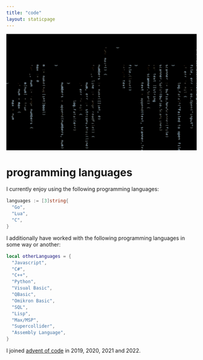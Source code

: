 ```yaml
---
title: "code"
layout: staticpage
---
```


![code](/img/code.jpg)

# programming languages

I currently enjoy using the following programming languages:

```go
languages := [3]string{
  "Go",
  "Lua",
  "C",
}
```
I additionally have worked with the following programming languages in some way or another:

```lua
local otherLanguages = {
  "Javascript",
  "C#",
  "C++",
  "Python",
  "Visual Basic",
  "QBasic",
  "Omikron Basic",
  "SQL",
  "Lisp",
  "Max/MSP",
  "Supercollider",
  "Assembly Language",
}
```

I joined [advent of code](https://github.com/usysrc/aoc) in 2019, 2020, 2021 and 2022.
